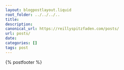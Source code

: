 ```yaml
---
layout: blogpostlayout.liquid
root_folder: ../../../..
title: 
description: 
canonical_url: https://reillyspitzfaden.com/posts/
url: posts/
date: 
categories: []
tags: post
---
```


{% postfooter %}
